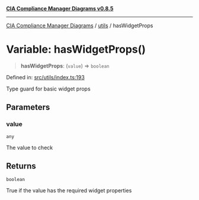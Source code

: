 [**CIA Compliance Manager Diagrams v0.8.5**](../../README.md)

***

[CIA Compliance Manager Diagrams](../../modules.md) / [utils](../README.md) / hasWidgetProps

# Variable: hasWidgetProps()

> **hasWidgetProps**: (`value`) => `boolean`

Defined in: [src/utils/index.ts:193](https://github.com/Hack23/cia-compliance-manager/blob/3ae0301247f765ba03c8c0fe645db4718bb8af76/src/utils/index.ts#L193)

Type guard for basic widget props

## Parameters

### value

`any`

The value to check

## Returns

`boolean`

True if the value has the required widget properties
